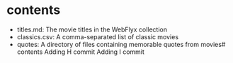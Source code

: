 # contents

- titles.md: The movie titles in the WebFlyx collection
- classics.csv: A comma-separated list of classic movies
- quotes: A directory of files containing memorable quotes from movies# contents
Adding H commit
Adding I commit
